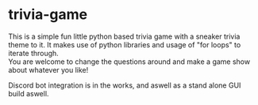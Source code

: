 # trivia-game
This is a simple fun little python based trivia game with a sneaker trivia theme to it. 
It makes use of python libraries and usage of "for loops" to iterate through.  
You are welcome to change the questions around and make a game show about whatever you like! 

Discord bot integration is in the works, and aswell as a stand alone GUI build aswell.


